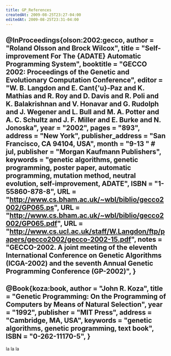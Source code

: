 ```yaml
---
title: GP_References
createdAt: 2009-08-25T23:27-04:00
editedAt: 2009-08-25T23:31-04:00
---
```


@InProceedings{olson:2002:gecco,
  author =	"Roland Olsson and Brock Wilcox",
  title =	"Self-improvement For The {ADATE} Automatic Programming
		 System",
  booktitle =	"GECCO 2002: Proceedings of the Genetic and
		 Evolutionary Computation Conference",
  editor =	"W. B. Langdon and E. Cant{\'u}-Paz and K. Mathias and
		 R. Roy and D. Davis and R. Poli and K. Balakrishnan and
		 V. Honavar and G. Rudolph and J. Wegener and L. Bull
		 and M. A. Potter and A. C. Schultz and J. F. Miller and
		 E. Burke and N. Jonoska",
  year = 	"2002",
  pages =	"893",
  address =	"New York",
  publisher_address = "San Francisco, CA 94104, USA",
  month =	"9-13 " # jul,
  publisher =	"Morgan Kaufmann Publishers",
  keywords =	"genetic algorithms, genetic programming, poster paper,
		 automatic programming, mutation method, neutral
		 evolution, self-improvement, ADATE",
  ISBN = 	"1-55860-878-8",
  URL =  	"http://www.cs.bham.ac.uk/~wbl/biblio/gecco2002/GP065.ps",
  URL =  	"http://www.cs.bham.ac.uk/~wbl/biblio/gecco2002/GP065.pdf",
  URL =  	"http://www.cs.ucl.ac.uk/staff/W.Langdon/ftp/papers/gecco2002/gecco-2002-15.pdf",
  notes =	"GECCO-2002. A joint meeting of the eleventh
		 International Conference on Genetic Algorithms
		 (ICGA-2002) and the seventh Annual Genetic Programming
		 Conference (GP-2002)",
}
----
@Book{koza:book,
  author =	"John R. Koza",
  title =	"Genetic Programming: On the Programming of Computers
		 by Means of Natural Selection",
  year = 	"1992",
  publisher =	"MIT Press",
  address =	"Cambridge, MA, USA",
  keywords =	"genetic algorithms, genetic programming, text book",
  ISBN = 	"0-262-11170-5",
}
----
la la la

